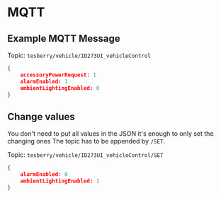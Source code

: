 # MQTT

## Example MQTT Message
Topic: `tesberry/vehicle/ID273UI_vehicleControl`
```json
{
    accessoryPowerRequest: 1
    alarmEnabled: 1
    ambientLightingEnabled: 0
}
```

## Change values

You don't need to put all values in the JSON it's enough to only set the changing ones
The topic has to be appended by `/SET`.

Topic: `tesberry/vehicle/ID273UI_vehicleControl/SET`
```json
{
    alarmEnabled: 0
    ambientLightingEnabled: 1
}
```
